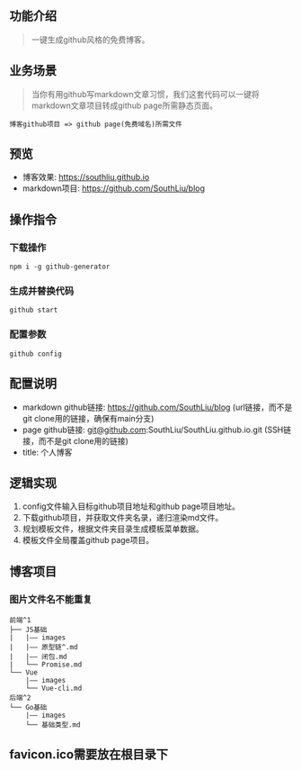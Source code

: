 ## 功能介绍
> 一键生成github风格的免费博客。

## 业务场景
> 当你有用github写markdown文章习惯，我们这套代码可以一键将markdown文章项目转成github page所需静态页面。
```
博客github项目 => github page(免费域名)所需文件 
```

## 预览
* 博客效果: https://southliu.github.io
* markdown项目: https://github.com/SouthLiu/blog

## 操作指令
### 下载操作
```
npm i -g github-generator
```
### 生成并替换代码
```
github start
```
### 配置参数
```
github config
```

## 配置说明
* markdown github链接: https://github.com/SouthLiu/blog (url链接，而不是git clone用的链接，确保有main分支)
* page github链接: git@github.com:SouthLiu/SouthLiu.github.io.git (SSH链接，而不是git clone用的链接)
* title: 个人博客

## 逻辑实现
1. config文件输入目标github项目地址和github page项目地址。
2. 下载github项目，并获取文件夹名录，递归渲染md文件。
3. 规划模板文件，根据文件夹目录生成模板菜单数据。
4. 模板文件全局覆盖github page项目。

## 博客项目
### 图片文件名**不能重复**
```
前端^1
├── JS基础
|   |—— images
|   |—— 原型链^.md
|   |—— 闭包.md
|   └── Promise.md
└── Vue
    |—— images
    └── Vue-cli.md
后端^2
└── Go基础
    |—— images
    └── 基础类型.md
```
## favicon.ico需要放在根目录下
